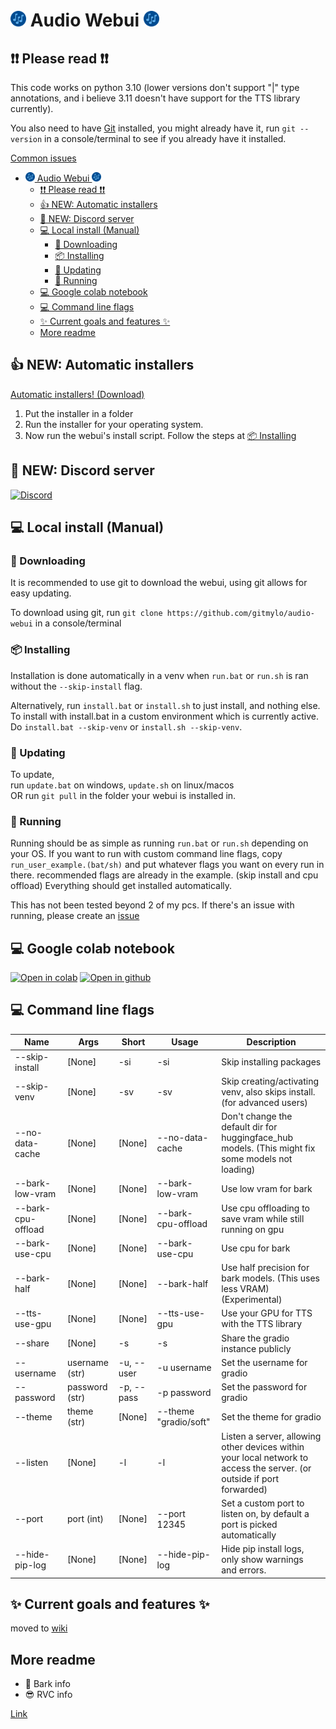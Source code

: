 # <img alt="logo" height="25" src="assets/logo.png" width="25"/> Audio Webui <img alt="logo" height="25" src="assets/logo.png" width="25"/>

## ❗❗ Please read ❗❗
This code works on python 3.10 (lower versions don't support "|" type annotations, and i believe 3.11 doesn't have support for the TTS library currently).

You also need to have [Git](https://git-scm.com/downloads) installed, you might already have it, run `git --version` in a console/terminal to see if you already have it installed.

[Common issues](https://github.com/gitmylo/audio-webui/wiki/common-issues)

<!-- TOC -->
* [<img alt="logo" height="15" src="assets/logo.png" width="15"/> Audio Webui <img alt="logo" height="15" src="assets/logo.png" width="15"/>](#img-altlogo-height25-srcassetslogopng-width25-audio-webui-img-altlogo-height25-srcassetslogopng-width25)
  * [❗❗ Please read ❗❗](#-please-read-)
  * [👍 NEW: Automatic installers](#-new--automatic-installers)
  * [💬 NEW: Discord server](#-new--discord-server)
  * [💻 Local install (Manual)](#-local-install--manual-)
    * [🔽 Downloading](#-downloading)
    * [📦 Installing](#-installing)
    * [🔼 Updating](#-updating)
    * [🏃‍ Running](#-running)
  * [💻 Google colab notebook](#-google-colab-notebook)
  * [💻 Command line flags](#-command-line-flags)
  * [✨ Current goals and features ✨](#-current-goals-and-features-)
  * [More readme](#more-readme)
<!-- TOC -->

## 👍 NEW: Automatic installers
[Automatic installers! (Download)](https://github.com/gitmylo/audio-webui/releases/tag/Installers)
1. Put the installer in a folder
2. Run the installer for your operating system.
3. Now run the webui's install script. Follow the steps at [📦 Installing](#-installing)

## 💬 NEW: Discord server
[![Discord](https://img.shields.io/discord/1118525872882843711?style=flat)](https://discord.gg/NB86C3Szkg)

## 💻 Local install (Manual)
### 🔽 Downloading
It is recommended to use git to download the webui, using git allows for easy updating.

To download using git, run `git clone https://github.com/gitmylo/audio-webui` in a console/terminal

### 📦 Installing
Installation is done automatically in a venv when `run.bat` or `run.sh` is ran without the `--skip-install` flag.

Alternatively, run `install.bat` or `install.sh` to just install, and nothing else. To install with install.bat in a custom environment which is currently active. Do `install.bat --skip-venv` or `install.sh --skip-venv`.

### 🔼 Updating
To update,  
run `update.bat` on windows, `update.sh` on linux/macos  
OR run `git pull` in the folder your webui is installed in.

### 🏃‍ Running
Running should be as simple as running `run.bat` or `run.sh` depending on your OS.
If you want to run with custom command line flags, copy `run_user_example.(bat/sh)` and put whatever flags you want on every run in there. recommended flags are already in the example. (skip install and cpu offload)
Everything should get installed automatically.

This has not been tested beyond 2 of my pcs.
If there's an issue with running, please create an [issue](https://github.com/gitmylo/audio-webui/issues)

## 💻 Google colab notebook
[![Open in colab](https://colab.research.google.com/assets/colab-badge.svg)](https://colab.research.google.com/github/gitmylo/audio-webui/blob/master/audio_webui_colab.ipynb) [![Open in github](https://img.shields.io/badge/Github-Open%20file-green)](audio_webui_colab.ipynb)

## 💻 Command line flags

| Name               | Args           | Short      | Usage                 | Description                                                                                                            |
|--------------------|----------------|------------|-----------------------|------------------------------------------------------------------------------------------------------------------------|
| --skip-install     | [None]         | -si        | -si                   | Skip installing packages                                                                                               |
| --skip-venv        | [None]         | -sv        | -sv                   | Skip creating/activating venv, also skips install. (for advanced users)                                                |
| --no-data-cache    | [None]         | [None]     | --no-data-cache       | Don't change the default dir for huggingface_hub models. (This might fix some models not loading)                      |
| --bark-low-vram    | [None]         | [None]     | --bark-low-vram       | Use low vram for bark                                                                                                  |
| --bark-cpu-offload | [None]         | [None]     | --bark-cpu-offload    | Use cpu offloading to save vram while still running on gpu                                                             |
| --bark-use-cpu     | [None]         | [None]     | --bark-use-cpu        | Use cpu for bark                                                                                                       |
| --bark-half        | [None]         | [None]     | --bark-half           | Use half precision for bark models. (This uses less VRAM) (Experimental)                                               |
| --tts-use-gpu      | [None]         | [None]     | --tts-use-gpu         | Use your GPU for TTS with the TTS library                                                                              |
| --share            | [None]         | -s         | -s                    | Share the gradio instance publicly                                                                                     |
| --username         | username (str) | -u, --user | -u username           | Set the username for gradio                                                                                            |
| --password         | password (str) | -p, --pass | -p password           | Set the password for gradio                                                                                            |
| --theme            | theme (str)    | [None]     | --theme "gradio/soft" | Set the theme for gradio                                                                                               |
| --listen           | [None]         | -l         | -l                    | Listen a server, allowing other devices within your local network to access the server. (or outside if port forwarded) |
| --port             | port (int)     | [None]     | --port 12345          | Set a custom port to listen on, by default a port is picked automatically                                              |
| --hide-pip-log     | [None]         | [None]     | --hide-pip-log        | Hide pip install logs, only show warnings and errors.                                                                  |


## ✨ Current goals and features ✨
moved to [wiki](https://github.com/gitmylo/audio-webui/wiki/Features)

## More readme
* 🐶 Bark info
* 😎 RVC info

[Link](https://github.com/gitmylo/audio-webui/wiki/info)
